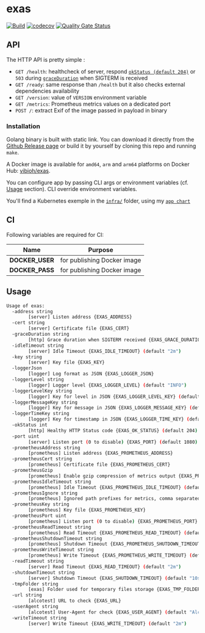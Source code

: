 # exas

[![Build](https://github.com/ViBiOh/exas/workflows/Build/badge.svg)](https://github.com/ViBiOh/exas/actions)
[![codecov](https://codecov.io/gh/ViBiOh/exas/branch/main/graph/badge.svg)](https://codecov.io/gh/ViBiOh/exas)
[![Quality Gate Status](https://sonarcloud.io/api/project_badges/measure?project=ViBiOh_exas&metric=alert_status)](https://sonarcloud.io/dashboard?id=ViBiOh_exas)

## API

The HTTP API is pretty simple :

- `GET /health`: healthcheck of server, respond [`okStatus (default 204)`](#usage) or `503` during [`graceDuration`](#usage) when SIGTERM is received
- `GET /ready`: same response than `/health` but it also checks external dependencies availability
- `GET /version`: value of `VERSION` environment variable
- `GET /metrics`: Prometheus metrics values on a dedicated port
- `POST /`: extract Exif of the image passed in payload in binary

### Installation

Golang binary is built with static link. You can download it directly from the [Github Release page](https://github.com/ViBiOh/exas/releases) or build it by yourself by cloning this repo and running `make`.

A Docker image is available for `amd64`, `arm` and `arm64` platforms on Docker Hub: [vibioh/exas](https://hub.docker.com/r/vibioh/exas/tags).

You can configure app by passing CLI args or environment variables (cf. [Usage](#usage) section). CLI override environment variables.

You'll find a Kubernetes exemple in the [`infra/`](infra/) folder, using my [`app chart`](https://github.com/ViBiOh/charts/tree/main/app)

## CI

Following variables are required for CI:

|      Name       |           Purpose           |
| :-------------: | :-------------------------: |
| **DOCKER_USER** | for publishing Docker image |
| **DOCKER_PASS** | for publishing Docker image |

## Usage

```bash
Usage of exas:
  -address string
        [server] Listen address {EXAS_ADDRESS}
  -cert string
        [server] Certificate file {EXAS_CERT}
  -graceDuration string
        [http] Grace duration when SIGTERM received {EXAS_GRACE_DURATION} (default "30s")
  -idleTimeout string
        [server] Idle Timeout {EXAS_IDLE_TIMEOUT} (default "2m")
  -key string
        [server] Key file {EXAS_KEY}
  -loggerJson
        [logger] Log format as JSON {EXAS_LOGGER_JSON}
  -loggerLevel string
        [logger] Logger level {EXAS_LOGGER_LEVEL} (default "INFO")
  -loggerLevelKey string
        [logger] Key for level in JSON {EXAS_LOGGER_LEVEL_KEY} (default "level")
  -loggerMessageKey string
        [logger] Key for message in JSON {EXAS_LOGGER_MESSAGE_KEY} (default "message")
  -loggerTimeKey string
        [logger] Key for timestamp in JSON {EXAS_LOGGER_TIME_KEY} (default "time")
  -okStatus int
        [http] Healthy HTTP Status code {EXAS_OK_STATUS} (default 204)
  -port uint
        [server] Listen port (0 to disable) {EXAS_PORT} (default 1080)
  -prometheusAddress string
        [prometheus] Listen address {EXAS_PROMETHEUS_ADDRESS}
  -prometheusCert string
        [prometheus] Certificate file {EXAS_PROMETHEUS_CERT}
  -prometheusGzip
        [prometheus] Enable gzip compression of metrics output {EXAS_PROMETHEUS_GZIP}
  -prometheusIdleTimeout string
        [prometheus] Idle Timeout {EXAS_PROMETHEUS_IDLE_TIMEOUT} (default "10s")
  -prometheusIgnore string
        [prometheus] Ignored path prefixes for metrics, comma separated {EXAS_PROMETHEUS_IGNORE}
  -prometheusKey string
        [prometheus] Key file {EXAS_PROMETHEUS_KEY}
  -prometheusPort uint
        [prometheus] Listen port (0 to disable) {EXAS_PROMETHEUS_PORT} (default 9090)
  -prometheusReadTimeout string
        [prometheus] Read Timeout {EXAS_PROMETHEUS_READ_TIMEOUT} (default "5s")
  -prometheusShutdownTimeout string
        [prometheus] Shutdown Timeout {EXAS_PROMETHEUS_SHUTDOWN_TIMEOUT} (default "5s")
  -prometheusWriteTimeout string
        [prometheus] Write Timeout {EXAS_PROMETHEUS_WRITE_TIMEOUT} (default "10s")
  -readTimeout string
        [server] Read Timeout {EXAS_READ_TIMEOUT} (default "2m")
  -shutdownTimeout string
        [server] Shutdown Timeout {EXAS_SHUTDOWN_TIMEOUT} (default "10s")
  -tmpFolder string
        [exas] Folder used for temporary files storage {EXAS_TMP_FOLDER} (default "/tmp")
  -url string
        [alcotest] URL to check {EXAS_URL}
  -userAgent string
        [alcotest] User-Agent for check {EXAS_USER_AGENT} (default "Alcotest")
  -writeTimeout string
        [server] Write Timeout {EXAS_WRITE_TIMEOUT} (default "2m")
```
